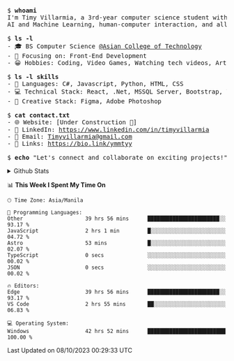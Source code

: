 <pre>
$ <strong>whoami</strong>
I'm Timy Villarmia, a 3rd-year computer science student with a wide range of interests in software engineering, 
AI and Machine Learning, human-computer interaction, and all things tech.
  
$ <strong>ls -l</strong>
- 🎓 BS Computer Science <a href="https://act.edu.ph/">@Asian College of Technology</a>  
- 🔭 Focusing on: Front-End Development
- 😀 Hobbies: Coding, Video Games, Watching tech videos, Arts

$ <strong>ls -l skills</strong>
- 👾 Languages: C#, Javascript, Python, HTML, CSS
- 💻 Technical Stack: React, .Net, MSSQL Server, Bootstrap, Vite, Git
- 🎨 Creative Stack: Figma, Adobe Photoshop

$ <strong>cat contact.txt</strong>
- 🌐 Website: [Under Construction 🚧]
- 💼 LinkedIn: <a href="https://www.linkedin.com/in/timyvillarmia">https://www.linkedin.com/in/timyvillarmia</a>  
- 📧 Email: <a href="mailto: Timyvillarmia@gmail.com">Timyvillarmia@gmail.com</a>  
- 🔗 Links: <a href="https://bio.link/ymmtyy">https://bio.link/ymmtyy</a>  

$ <strong>echo</strong> "Let's connect and collaborate on exciting projects!"
</pre>

<!-- - 🌐 Website: [Your Personal Website]
 -->
<!-- $ <strong>history</strong>
- Bachelor's in Computer Science
- Intern at [Company Name]
- Contributed to [Open Source Project] -->
<details>
<summary>Github Stats</summary>

<table align="center" width="100%"> 
  <tr> 
    <td align="center" colspan="2"> 
     <img src="https://github-profile-summary-cards.vercel.app/api/cards/profile-details?username=TimyVillarmia&theme=dark"/>
    </td> 
  </tr> 
   <tr> 
    <td align="center"> 
       <img src="https://github-readme-stats.vercel.app/api?username=TimyVillarmia&show_icons=true&theme=dark" />
    </td> 
    <td align="center">
      <img src="https://github-readme-stats.vercel.app/api/top-langs/?username=TimyVillarmia&layout=compact&count_private=true&theme=dark"/>
    </td> 
   </tr> 
</table>

</details>

<!--START_SECTION:waka-->
📊 **This Week I Spent My Time On** 

```text
🕑︎ Time Zone: Asia/Manila

💬 Programming Languages: 
Other                    39 hrs 56 mins      ███████████████████████░░   93.17 % 
JavaScript               2 hrs 1 min         █░░░░░░░░░░░░░░░░░░░░░░░░   04.72 % 
Astro                    53 mins             █░░░░░░░░░░░░░░░░░░░░░░░░   02.07 % 
TypeScript               0 secs              ░░░░░░░░░░░░░░░░░░░░░░░░░   00.02 % 
JSON                     0 secs              ░░░░░░░░░░░░░░░░░░░░░░░░░   00.02 % 

🔥 Editors: 
Edge                     39 hrs 56 mins      ███████████████████████░░   93.17 % 
VS Code                  2 hrs 55 mins       ██░░░░░░░░░░░░░░░░░░░░░░░   06.83 % 

💻 Operating System: 
Windows                  42 hrs 52 mins      █████████████████████████   100.00 % 
```


 Last Updated on 08/10/2023 00:29:33 UTC
<!--END_SECTION:waka--> 




                                                                                                           
                                                               
                                                                                                     

